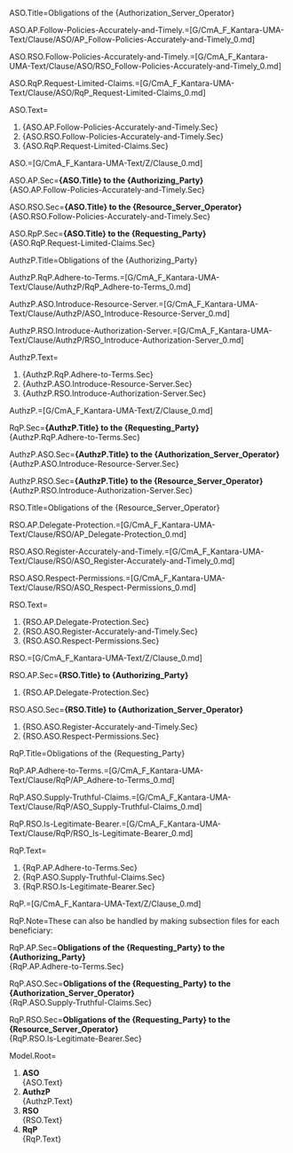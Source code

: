 ASO.Title=Obligations of the {Authorization_Server_Operator}

ASO.AP.Follow-Policies-Accurately-and-Timely.=[G/CmA_F_Kantara-UMA-Text/Clause/ASO/AP_Follow-Policies-Accurately-and-Timely_0.md]

ASO.RSO.Follow-Policies-Accurately-and-Timely.=[G/CmA_F_Kantara-UMA-Text/Clause/ASO/RSO_Follow-Policies-Accurately-and-Timely_0.md]

ASO.RqP.Request-Limited-Claims.=[G/CmA_F_Kantara-UMA-Text/Clause/ASO/RqP_Request-Limited-Claims_0.md]

ASO.Text=<ol><li>{ASO.AP.Follow-Policies-Accurately-and-Timely.Sec}<li>{ASO.RSO.Follow-Policies-Accurately-and-Timely.Sec}<li>{ASO.RqP.Request-Limited-Claims.Sec}</ol>

ASO.=[G/CmA_F_Kantara-UMA-Text/Z/Clause_0.md]

ASO.AP.Sec=<b>{ASO.Title} to the {Authorizing_Party}</b><br>{ASO.AP.Follow-Policies-Accurately-and-Timely.Sec}

ASO.RSO.Sec=<b>{ASO.Title} to the {Resource_Server_Operator}</b><br>{ASO.RSO.Follow-Policies-Accurately-and-Timely.Sec}

ASO.RpP.Sec=<b>{ASO.Title} to the {Requesting_Party}</b><br>{ASO.RqP.Request-Limited-Claims.Sec}  




AuthzP.Title=Obligations of the {Authorizing_Party}

AuthzP.RqP.Adhere-to-Terms.=[G/CmA_F_Kantara-UMA-Text/Clause/AuthzP/RqP_Adhere-to-Terms_0.md]

AuthzP.ASO.Introduce-Resource-Server.=[G/CmA_F_Kantara-UMA-Text/Clause/AuthzP/ASO_Introduce-Resource-Server_0.md]

AuthzP.RSO.Introduce-Authorization-Server.=[G/CmA_F_Kantara-UMA-Text/Clause/AuthzP/RSO_Introduce-Authorization-Server_0.md]

AuthzP.Text=<ol><li>{AuthzP.RqP.Adhere-to-Terms.Sec}<li>{AuthzP.ASO.Introduce-Resource-Server.Sec}<li>{AuthzP.RSO.Introduce-Authorization-Server.Sec}</ol>

AuthzP.=[G/CmA_F_Kantara-UMA-Text/Z/Clause_0.md]
  
RqP.Sec=<b>{AuthzP.Title} to the {Requesting_Party}</b><br>{AuthzP.RqP.Adhere-to-Terms.Sec}

AuthzP.ASO.Sec=<b>{AuthzP.Title} to the {Authorization_Server_Operator}</b><br>{AuthzP.ASO.Introduce-Resource-Server.Sec}

AuthzP.RSO.Sec=<b>{AuthzP.Title} to the {Resource_Server_Operator}</b><br>{AuthzP.RSO.Introduce-Authorization-Server.Sec}  



RSO.Title=Obligations of the {Resource_Server_Operator}

RSO.AP.Delegate-Protection.=[G/CmA_F_Kantara-UMA-Text/Clause/RSO/AP_Delegate-Protection_0.md]

RSO.ASO.Register-Accurately-and-Timely.=[G/CmA_F_Kantara-UMA-Text/Clause/RSO/ASO_Register-Accurately-and-Timely_0.md]

RSO.ASO.Respect-Permissions.=[G/CmA_F_Kantara-UMA-Text/Clause/RSO/ASO_Respect-Permissions_0.md]

RSO.Text=<ol><li>{RSO.AP.Delegate-Protection.Sec}<li>{RSO.ASO.Register-Accurately-and-Timely.Sec}<li>{RSO.ASO.Respect-Permissions.Sec}</ol>

RSO.=[G/CmA_F_Kantara-UMA-Text/Z/Clause_0.md]

RSO.AP.Sec=<b>{RSO.Title} to {Authorizing_Party}</b><ol><li>{RSO.AP.Delegate-Protection.Sec}</ol>

RSO.ASO.Sec=<b>{RSO.Title} to {Authorization_Server_Operator}</b><ol><li>{RSO.ASO.Register-Accurately-and-Timely.Sec}<li>{RSO.ASO.Respect-Permissions.Sec}</ol>  




RqP.Title=Obligations of the {Requesting_Party}

RqP.AP.Adhere-to-Terms.=[G/CmA_F_Kantara-UMA-Text/Clause/RqP/AP_Adhere-to-Terms_0.md]

RqP.ASO.Supply-Truthful-Claims.=[G/CmA_F_Kantara-UMA-Text/Clause/RqP/ASO_Supply-Truthful-Claims_0.md]

RqP.RSO.Is-Legitimate-Bearer.=[G/CmA_F_Kantara-UMA-Text/Clause/RqP/RSO_Is-Legitimate-Bearer_0.md]

RqP.Text=<ol><li>{RqP.AP.Adhere-to-Terms.Sec}<li>{RqP.ASO.Supply-Truthful-Claims.Sec}<li>{RqP.RSO.Is-Legitimate-Bearer.Sec}</ol>

RqP.=[G/CmA_F_Kantara-UMA-Text/Z/Clause_0.md]

RqP.Note=These can also be handled by making subsection files for each beneficiary:

RqP.AP.Sec=<b>Obligations of the {Requesting_Party} to the {Authorizing_Party}</b><br>{RqP.AP.Adhere-to-Terms.Sec}

RqP.ASO.Sec=<b>Obligations of the {Requesting_Party} to the {Authorization_Server_Operator}</b><br>{RqP.ASO.Supply-Truthful-Claims.Sec}

RqP.RSO.Sec=<b>Obligations of the {Requesting_Party} to the {Resource_Server_Operator}</b><br>{RqP.RSO.Is-Legitimate-Bearer.Sec}

Model.Root=<ol><li><b>ASO</b><br>{ASO.Text}<li><b>AuthzP</b><br>{AuthzP.Text}<li><b>RSO</b><br>{RSO.Text}<li><b>RqP</b><br>{RqP.Text}</ol>
